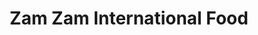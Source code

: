 ---
title: "Zam Zam International Food"
url: /grimsby/zam-zam-international-food/
shop: Lebensmittel
---